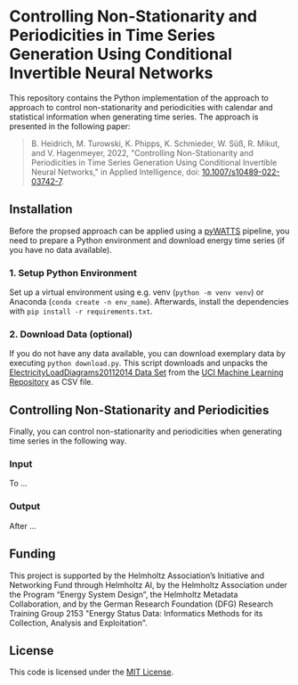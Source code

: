 # Controlling Non-Stationarity and Periodicities in Time Series Generation Using Conditional Invertible Neural Networks

This repository contains the Python implementation of the approach to approach to control non-stationarity and periodicities with calendar and statistical information when generating time series. The approach is presented in the following paper:
>B. Heidrich, M. Turowski, K. Phipps, K. Schmieder, W. Süß, R. Mikut, and V. Hagenmeyer, 2022, "Controlling Non-Stationarity and Periodicities in Time Series Generation Using Conditional Invertible Neural Networks," in Applied Intelligence, doi: [10.1007/s10489-022-03742-7](https://doi.org/10.1007/s10489-022-03742-7).


## Installation

Before the propsed approach can be applied using a [pyWATTS](https://github.com/KIT-IAI/pyWATTS) pipeline, you need to prepare a Python environment and download energy time series (if you have no data available).

### 1. Setup Python Environment

Set up a virtual environment using e.g. venv (`python -m venv venv`) or Anaconda (`conda create -n env_name`). Afterwards, install the dependencies with `pip install -r requirements.txt`. 

### 2. Download Data (optional)

If you do not have any data available, you can download exemplary data by executing `python download.py`. This script downloads and unpacks the [ElectricityLoadDiagrams20112014 Data Set](https://archive.ics.uci.edu/ml/datasets/ElectricityLoadDiagrams20112014) from the [UCI Machine Learning Repository](https://archive.ics.uci.edu/ml/) as CSV file.


## Controlling Non-Stationarity and Periodicities 

Finally, you can control non-stationarity and periodicities when generating time series in the following way.

### Input

To ...

### Output

After ...


## Funding

This project is supported by the Helmholtz Association’s Initiative and Networking Fund through Helmholtz AI, by the Helmholtz Association under the Program “Energy System Design”, the Helmholtz Metadata Collaboration, and by the German Research Foundation (DFG) Research Training Group 2153 "Energy Status Data: Informatics Methods for its Collection, Analysis and Exploitation".

## License

This code is licensed under the [MIT License](LICENSE).

